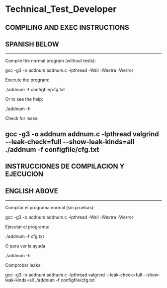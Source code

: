 # Technical_Test_Developer
## COMPILING AND EXEC INSTRUCTIONS
## SPANISH BELOW
--------------------------------

Compile the normal program (without tests):

gcc -g3 -o addnum addnum.c -lpthread -Wall -Wextra -Werror


Execute the program:

./addnum -f configfile/cfg.txt


Or to see the help:

./addnum -h


Check for leaks:

gcc -g3 -o addnum addnum.c -lpthread
valgrind --leak-check=full --show-leak-kinds=all ./addnum -f configfile/cfg.txt
--------------------------------
## INSTRUCCIONES DE COMPILACION Y EJECUCION
## ENGLISH ABOVE
--------------------------------

Compilar el programa normal (sin pruebas):

gcc -g3 -o addnum addnum.c -lpthread -Wall -Wextra -Werror


Ejecutar el programa:

./addnum -f cfg.txt


O para ver la ayuda

./addnum -h


Comprobar leaks:

gcc -g3 -o addnum addnum.c -lpthread
valgrind --leak-check=full --show-leak-kinds=all ./addnum -f configfile/cfg.txt


